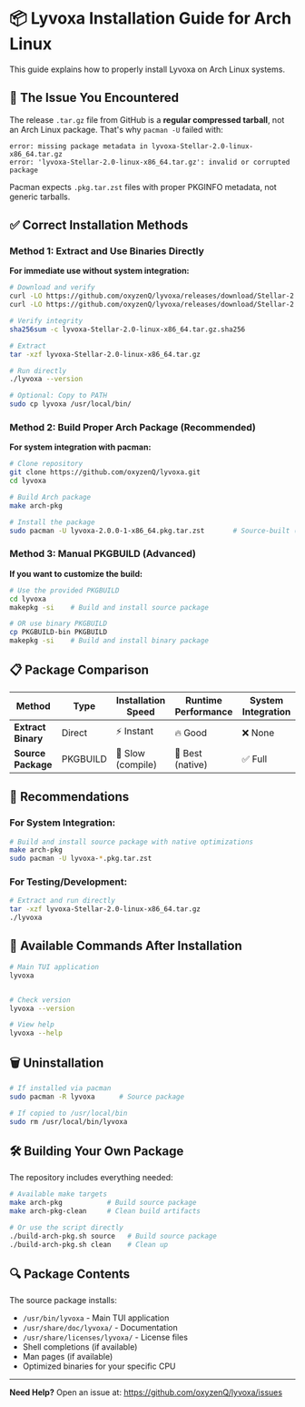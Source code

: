 # 📦 Lyvoxa Installation Guide for Arch Linux

This guide explains how to properly install Lyvoxa on Arch Linux systems.

## 🚨 The Issue You Encountered

The release `.tar.gz` file from GitHub is a **regular compressed tarball**, not an Arch Linux package. That's why `pacman -U` failed with:

```
error: missing package metadata in lyvoxa-Stellar-2.0-linux-x86_64.tar.gz
error: 'lyvoxa-Stellar-2.0-linux-x86_64.tar.gz': invalid or corrupted package
```

Pacman expects `.pkg.tar.zst` files with proper PKGINFO metadata, not generic tarballs.

## ✅ Correct Installation Methods

### Method 1: Extract and Use Binaries Directly

**For immediate use without system integration:**

```bash
# Download and verify
curl -LO https://github.com/oxyzenQ/lyvoxa/releases/download/Stellar-2.0/lyvoxa-Stellar-2.0-linux-x86_64.tar.gz
curl -LO https://github.com/oxyzenQ/lyvoxa/releases/download/Stellar-2.0/lyvoxa-Stellar-2.0-linux-x86_64.tar.gz.sha256

# Verify integrity
sha256sum -c lyvoxa-Stellar-2.0-linux-x86_64.tar.gz.sha256

# Extract
tar -xzf lyvoxa-Stellar-2.0-linux-x86_64.tar.gz

# Run directly
./lyvoxa --version

# Optional: Copy to PATH
sudo cp lyvoxa /usr/local/bin/
```

### Method 2: Build Proper Arch Package (Recommended)

**For system integration with pacman:**

```bash
# Clone repository
git clone https://github.com/oxyzenQ/lyvoxa.git
cd lyvoxa

# Build Arch package
make arch-pkg

# Install the package
sudo pacman -U lyvoxa-2.0.0-1-x86_64.pkg.tar.zst       # Source-built (optimized)
```

### Method 3: Manual PKGBUILD (Advanced)

**If you want to customize the build:**

```bash
# Use the provided PKGBUILD
cd lyvoxa
makepkg -si    # Build and install source package

# OR use binary PKGBUILD
cp PKGBUILD-bin PKGBUILD
makepkg -si    # Build and install binary package
```

## 📋 Package Comparison

| Method | Type | Installation Speed | Runtime Performance | System Integration |
|--------|------|-------------------|-------------------|-------------------|
| **Extract Binary** | Direct | ⚡ Instant | 🔥 Good | ❌ None |
| **Source Package** | PKGBUILD | 🐌 Slow (compile) | 🚀 Best (native) | ✅ Full |

## 🎯 Recommendations

### For System Integration:
```bash
# Build and install source package with native optimizations
make arch-pkg
sudo pacman -U lyvoxa-*.pkg.tar.zst
```

### For Testing/Development:
```bash
# Extract and run directly
tar -xzf lyvoxa-Stellar-2.0-linux-x86_64.tar.gz
./lyvoxa
```

## 🔧 Available Commands After Installation

```bash
# Main TUI application
lyvoxa


# Check version
lyvoxa --version

# View help
lyvoxa --help
```

## 🗑️ Uninstallation

```bash
# If installed via pacman
sudo pacman -R lyvoxa      # Source package

# If copied to /usr/local/bin
sudo rm /usr/local/bin/lyvoxa
```

## 🛠️ Building Your Own Package

The repository includes everything needed:

```bash
# Available make targets
make arch-pkg           # Build source package
make arch-pkg-clean     # Clean build artifacts

# Or use the script directly
./build-arch-pkg.sh source   # Build source package
./build-arch-pkg.sh clean    # Clean up
```

## 🔍 Package Contents

The source package installs:
- `/usr/bin/lyvoxa` - Main TUI application
- `/usr/share/doc/lyvoxa/` - Documentation
- `/usr/share/licenses/lyvoxa/` - License files
- Shell completions (if available)
- Man pages (if available)
- Optimized binaries for your specific CPU

---

**Need Help?** Open an issue at: https://github.com/oxyzenQ/lyvoxa/issues
